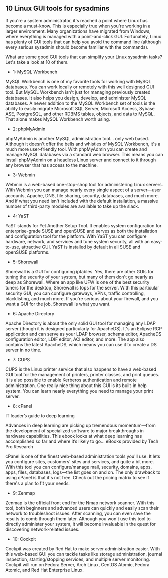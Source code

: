 10 Linux GUI tools for sysadmins
------

If you're a system administrator, it's reached a point where Linux has become a must-know. This is especially true when you're working in a larger environment. Many organizations have migrated from Windows, where everything is managed with a point-and-click GUI. Fortunately, Linux has plenty of GUI tools that can help you avoid the command line (although every serious sysadmin should become familiar with the commands).

What are some good GUI tools that can simplify your Linux sysadmin tasks? Let's take a look at 10 of them.

* 1: MySQL Workbench

MySQL Workbench is one of my favorite tools for working with MySQL databases. You can work locally or remotely with this well designed GUI tool. But MySQL Workbench isn't just for managing previously created databases. It also helps you design, develop, and administer MySQL databases. A newer addition to the MySQL Workbench set of tools is the ability to easily migrate Microsoft SQL Server, Microsoft Access, Sybase ASE, PostgreSQL, and other RDBMS tables, objects, and data to MySQL. That alone makes MySQL Workbench worth using.

* 2: phpMyAdmin

phpMyAdmin is another MySQL administration tool... only web based. Although it doesn't offer the bells and whistles of MySQL Workbench, it's a much more user-friendly tool. With phpMyAdmin you can create and manage MySQL databases via a standard web browser. This means you can install phpMyAdmin on a headless Linux server and connect to it through any browser that has access to the machine.

* 3: Webmin

Webmin is a web-based one-stop-shop tool for administering Linux servers. With Webmin you can manage nearly every single aspect of a server—user accounts, Apache, DNS, file sharing, security, databases, and much more. And if what you need isn't included with the default installation, a massive number of third-party modules are available to take up the slack.

* 4: YaST

YaST stands for Yet Another Setup Tool. It enables system configuration for enterprise-grade SUSE and openSUSE and serves as both the installation and configuration tool for the platform. With YaST you can configure hardware, network, and services and tune system security, all with an easy-to-use, attractive GUI. YaST is installed by default in all SUSE and openSUSE platforms.

* 5: Shorewall

Shorewall is a GUI for configuring iptables. Yes, there are other GUIs for tuning the security of your system, but many of them don't go nearly as deep as Shorewall. Where an app like UFW is one of the best security tuners for the desktop, Shorewall is tops for the server. With this particular security GUI, you can configure gateways, VPNs, traffic controlling, blacklisting, and much more. If you're serious about your firewall, and you want a GUI for the job, Shorewall is what you want.

* 6: Apache Directory

Apache Directory is about the only solid GUI tool for managing any LDAP server (though it is designed particularly for ApacheDS). It's an Eclipse RCP application and can serve as your LDAP browser, schema editor, ApacheDS configuration editor, LDIF editor, ACI editor, and more. The app also contains the latest ApacheDS, which means you can use it to create a DS server in no time.

* 7: CUPS

CUPS is the Linux printer service that also happens to have a web-based GUI tool for the management of printers, printer classes, and print queues. It is also possible to enable Kerberos authentication and remote administration. One really nice thing about this GUI is its built-in help system. You can learn nearly everything you need to manage your print server.

* 8: cPanel

IT leader’s guide to deep learning

Advances in deep learning are picking up tremendous momentum—from the development of specialized software to major breakthroughs in hardware capabilities. This ebook looks at what deep learning has accomplished so far and where it’s likely to go...
eBooks provided by Tech Pro Research

cPanel is one of the finest web-based administration tools you'll use. It lets you configure sites, customers' sites and services, and quite a bit more. With this tool you can configure/manage mail, security, domains, apps, apps, files, databases, logs—the list goes on and on. The only drawback to using cPanel is that it's not free. Check out the pricing matrix to see if there's a plan to fit your needs.

* 9: Zenmap

Zenmap is the official front end for the Nmap network scanner. With this tool, both beginners and advanced users can quickly and easily scan their network to troubleshoot issues. After scanning, you can even save the results to comb through them later. Although you won't use this tool to directly administer your system, it will become invaluable in the quest for discovering network-related issues.

* 10: Cockpit

Cockpit was created by Red Hat to make server administration easier. With this web-based GUI you can tackle tasks like storage administration, journal inspection, starting/stopping services, and multiple server monitoring. Cockpit will run on Fedora Server, Arch Linux, CentOS Atomic, Fedora Atomic, and Red Hat Enterprise Linux. 
